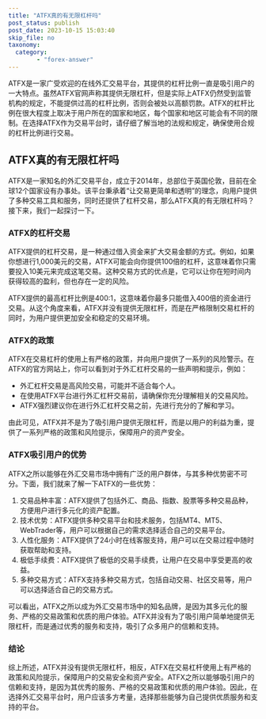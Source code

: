 ```yaml
---
title: "ATFX真的有无限杠杆吗"
post_status: publish
post_date: 2023-10-15 15:03:40
skip_file: no
taxonomy:
  category:
        - "forex-answer"
---
```


ATFX是一家广受欢迎的在线外汇交易平台，其提供的杠杆比例一直是吸引用户的一大特点。虽然ATFX官网声称其提供无限杠杆，但是实际上ATFX仍然受到监管机构的规定，不能提供过高的杠杆比例，否则会被处以高额罚款。ATFX的杠杆比例在很大程度上取决于用户所在的国家和地区，每个国家和地区可能会有不同的限制。在选择ATFX作为交易平台时，请仔细了解当地的法规和规定，确保使用合规的杠杆比例进行交易。

## ATFX真的有无限杠杆吗

ATFX是一家知名的外汇交易平台，成立于2014年，总部位于英国伦敦，目前在全球12个国家设有办事处。该平台秉承着“让交易更简单和透明”的理念，向用户提供了多种交易工具和服务，同时还提供了杠杆交易，那么ATFX真的有无限杠杆吗？接下来，我们一起探讨一下。

### ATFX的杠杆交易

ATFX提供的杠杆交易，是一种通过借入资金来扩大交易金额的方式。例如，如果你想进行1,000美元的交易，ATFX可能会向你提供100倍的杠杆，这意味着你只需要投入10美元来完成这笔交易。这种交易方式的优点是，它可以让你在短时间内获得较高的盈利，但也存在一定的风险。

ATFX提供的最高杠杆比例是400:1，这意味着你最多只能借入400倍的资金进行交易。从这个角度来看，ATFX并没有提供无限杠杆，而是在严格限制交易杠杆的同时，为用户提供更加安全和稳定的交易环境。

### ATFX的政策

ATFX在交易杠杆的使用上有严格的政策，并向用户提供了一系列的风险警示。在ATFX的官方网站上，你可以看到对于外汇杠杆交易的一些声明和提示，例如：

- 外汇杠杆交易是高风险交易，可能并不适合每个人。
- 在使用ATFX平台进行外汇杠杆交易前，请确保你充分理解相关的交易风险。
- ATFX强烈建议你在进行外汇杠杆交易之前，先进行充分的了解和学习。

由此可见，ATFX并不是为了吸引用户提供无限杠杆，而是以用户的利益为重，提供了一系列严格的政策和风险提示，保障用户的资产安全。

### ATFX吸引用户的优势

ATFX之所以能够在外汇交易市场中拥有广泛的用户群体，与其多种优势密不可分。下面，我们就来了解一下ATFX的一些优势：

1. 交易品种丰富：ATFX提供了包括外汇、商品、指数、股票等多种交易品种，方便用户进行多元化的资产配置。
2. 技术优势：ATFX提供多种交易平台和技术服务，包括MT4、MT5、WebTrader等，用户可以根据自己的需求选择适合自己的交易平台。
3. 人性化服务：ATFX提供了24小时在线客服支持，用户可以在交易过程中随时获取帮助和支持。
4. 极低手续费：ATFX提供了极低的交易手续费，让用户在交易中享受更高的收益。
5. 多种交易方式：ATFX支持多种交易方式，包括自动交易、社区交易等，用户可以选择适合自己的交易方式。

可以看出，ATFX之所以成为外汇交易市场中的知名品牌，是因为其多元化的服务、严格的交易政策和优质的用户体验。ATFX并没有为了吸引用户简单地提供无限杠杆，而是通过优秀的服务和支持，吸引了众多用户的信赖和支持。

### 结论

综上所述，ATFX并没有提供无限杠杆，相反，ATFX在交易杠杆使用上有严格的政策和风险提示，保障用户的交易安全和资产安全。ATFX之所以能够吸引用户的信赖和支持，是因为其优秀的服务、严格的交易政策和优质的用户体验。因此，在选择外汇交易平台时，用户应该多方考量，选择那些能够为自己提供优质服务和支持的平台。